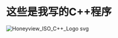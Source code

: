 # 这些是我写的C++程序 

![Honeyview_ISO_C++_Logo svg](https://user-images.githubusercontent.com/103188954/187321583-9b182196-76c8-444d-8a58-41f028b8bd79.png)
